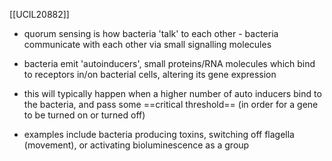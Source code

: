 [[UCIL20882]]

- quorum sensing is how bacteria 'talk' to each other - bacteria communicate with each other via small signalling molecules
- bacteria emit 'autoinducers', small proteins/RNA molecules which bind to receptors in/on bacterial cells, altering its gene expression
- this will typically happen when a higher number of auto inducers bind to the bacteria, and pass some ==critical threshold== (in order for a gene to be turned on or turned off)

- examples include bacteria producing toxins, switching off flagella (movement), or activating bioluminescence as a group